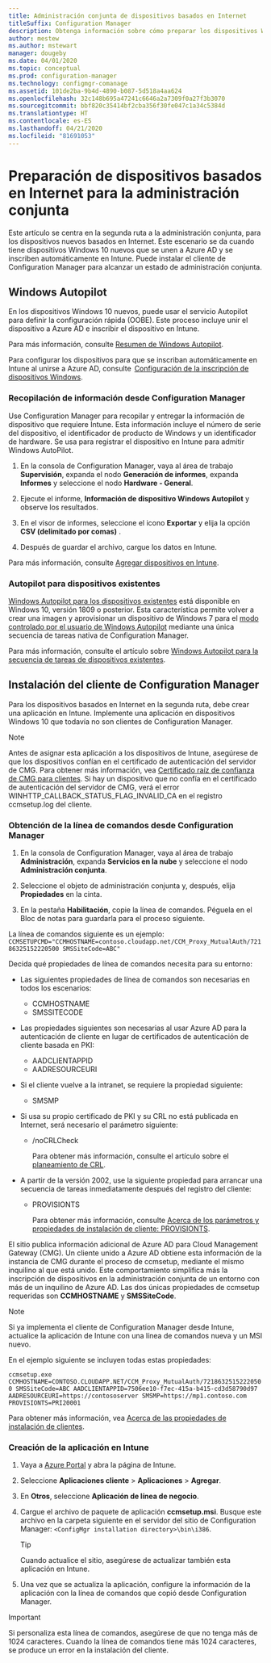 ```yaml
---
title: Administración conjunta de dispositivos basados en Internet
titleSuffix: Configuration Manager
description: Obtenga información sobre cómo preparar los dispositivos Windows 10 basados en Internet para la administración conjunta.
author: mestew
ms.author: mstewart
manager: dougeby
ms.date: 04/01/2020
ms.topic: conceptual
ms.prod: configuration-manager
ms.technology: configmgr-comanage
ms.assetid: 101de2ba-9b4d-4890-b087-5d518a4aa624
ms.openlocfilehash: 32c148b695a47241c6646a2a7309f0a27f3b3070
ms.sourcegitcommit: bbf820c35414bf2cba356f30fe047c1a34c5384d
ms.translationtype: HT
ms.contentlocale: es-ES
ms.lasthandoff: 04/21/2020
ms.locfileid: "81691053"
---
```

# <a name="how-to-prepare-internet-based-devices-for-co-management"></a>Preparación de dispositivos basados en Internet para la administración conjunta

Este artículo se centra en la segunda ruta a la administración conjunta, para los dispositivos nuevos basados en Internet. Este escenario se da cuando tiene dispositivos Windows 10 nuevos que se unen a Azure AD y se inscriben automáticamente en Intune. Puede instalar el cliente de Configuration Manager para alcanzar un estado de administración conjunta.  

## <a name="windows-autopilot"></a>Windows Autopilot

En los dispositivos Windows 10 nuevos, puede usar el servicio Autopilot para definir la configuración rápida (OOBE). Este proceso incluye unir el dispositivo a Azure AD e inscribir el dispositivo en Intune.  

Para más información, consulte [Resumen de Windows Autopilot](https://docs.microsoft.com/windows/deployment/windows-autopilot/windows-autopilot).

Para configurar los dispositivos para que se inscriban automáticamente en Intune al unirse a Azure AD, consulte  [Configuración de la inscripción de dispositivos Windows](https://docs.microsoft.com/intune/windows-enroll).  

### <a name="gather-information-from-configuration-manager"></a>Recopilación de información desde Configuration Manager

Use Configuration Manager para recopilar y entregar la información de dispositivo que requiere Intune. Esta información incluye el número de serie del dispositivo, el identificador de producto de Windows y un identificador de hardware. Se usa para registrar el dispositivo en Intune para admitir Windows AutoPilot.

1. En la consola de Configuration Manager, vaya al área de trabajo **Supervisión**, expanda el nodo **Generación de informes**, expanda **Informes** y seleccione el nodo **Hardware - General**.  

2. Ejecute el informe, **Información de dispositivo Windows Autopilot** y observe los resultados.  

3. En el visor de informes, seleccione el icono **Exportar** y elija la opción **CSV (delimitado por comas)** .  

4. Después de guardar el archivo, cargue los datos en Intune.  

Para más información, consulte [Agregar dispositivos en Intune](https://docs.microsoft.com/intune/enrollment-autopilot#add-devices).

### <a name="autopilot-for-existing-devices"></a>Autopilot para dispositivos existentes
<!--1358333-->

[Windows Autopilot para los dispositivos existentes](https://techcommunity.microsoft.com/t5/Windows-IT-Pro-Blog/New-Windows-Autopilot-capabilities-and-expanded-partner-support/ba-p/260430) está disponible en Windows 10, versión 1809 o posterior. Esta característica permite volver a crear una imagen y aprovisionar un dispositivo de Windows 7 para el [modo controlado por el usuario de Windows Autopilot](https://docs.microsoft.com/windows/deployment/windows-autopilot/user-driven) mediante una única secuencia de tareas nativa de Configuration Manager.

Para más información, consulte el artículo sobre [Windows Autopilot para la secuencia de tareas de dispositivos existentes](../osd/deploy-use/windows-autopilot-for-existing-devices.md).

## <a name="install-the-configuration-manager-client"></a>Instalación del cliente de Configuration Manager

Para los dispositivos basados en Internet en la segunda ruta, debe crear una aplicación en Intune. Implemente una aplicación en dispositivos Windows 10 que todavía no son clientes de Configuration Manager.

> [!NOTE]
> Antes de asignar esta aplicación a los dispositivos de Intune, asegúrese de que los dispositivos confían en el certificado de autenticación del servidor de CMG. Para obtener más información, vea [Certificado raíz de confianza de CMG para clientes](../core/clients/manage/cmg/certificates-for-cloud-management-gateway.md#bkmk_cmgroot). Si hay un dispositivo que no confía en el certificado de autenticación del servidor de CMG, verá el error WINHTTP_CALLBACK_STATUS_FLAG_INVALID_CA en el registro ccmsetup.log del cliente.

### <a name="get-the-command-line-from-configuration-manager"></a>Obtención de la línea de comandos desde Configuration Manager

1. En la consola de Configuration Manager, vaya al área de trabajo **Administración**, expanda **Servicios en la nube** y seleccione el nodo **Administración conjunta**.  

2. Seleccione el objeto de administración conjunta y, después, elija **Propiedades** en la cinta.  

3. En la pestaña **Habilitación**, copie la línea de comandos. Péguela en el Bloc de notas para guardarla para el proceso siguiente.  

La línea de comandos siguiente es un ejemplo: `CCMSETUPCMD="CCMHOSTNAME=contoso.cloudapp.net/CCM_Proxy_MutualAuth/72186325152220500 SMSSiteCode=ABC"`

<!--1358215-->
Decida qué propiedades de línea de comandos necesita para su entorno:  

- Las siguientes propiedades de línea de comandos son necesarias en todos los escenarios:  
  - CCMHOSTNAME  
  - SMSSITECODE  

- Las propiedades siguientes son necesarias al usar Azure AD para la autenticación de cliente en lugar de certificados de autenticación de cliente basada en PKI:  
  - AADCLIENTAPPID  
  - AADRESOURCEURI  

- Si el cliente vuelve a la intranet, se requiere la propiedad siguiente:  
  - SMSMP  

- Si usa su propio certificado de PKI y su CRL no está publicada en Internet, será necesario el parámetro siguiente:  
  - /noCRLCheck  

    Para obtener más información, consulte el artículo sobre el [planeamiento de CRL](../core/plan-design/security/plan-for-security.md#BKMK_PlanningForCRLs).

- A partir de la versión 2002, use la siguiente propiedad para arrancar una secuencia de tareas inmediatamente después del registro del cliente:
  - PROVISIONTS

    Para obtener más información, consulte [Acerca de los parámetros y propiedades de instalación de cliente: PROVISIONTS](../core/clients/deploy/about-client-installation-properties.md#provisionts).

El sitio publica información adicional de Azure AD para Cloud Management Gateway (CMG). Un cliente unido a Azure AD obtiene esta información de la instancia de CMG durante el proceso de ccmsetup, mediante el mismo inquilino al que está unido. Este comportamiento simplifica más la inscripción de dispositivos en la administración conjunta de un entorno con más de un inquilino de Azure AD. Las dos únicas propiedades de ccmsetup requeridas son **CCMHOSTNAME** y **SMSSiteCode**.<!--3607731-->

> [!NOTE]
> Si ya implementa el cliente de Configuration Manager desde Intune, actualice la aplicación de Intune con una línea de comandos nueva y un MSI nuevo. <!-- SCCMDocs-pr issue 3084 -->

En el ejemplo siguiente se incluyen todas estas propiedades:

`ccmsetup.exe CCMHOSTNAME=CONTOSO.CLOUDAPP.NET/CCM_Proxy_MutualAuth/72186325152220500 SMSSiteCode=ABC AADCLIENTAPPID=7506ee10-f7ec-415a-b415-cd3d58790d97 AADRESOURCEURI=https://contososerver SMSMP=https://mp1.contoso.com PROVISIONTS=PRI20001`

Para obtener más información, vea [Acerca de las propiedades de instalación de clientes](../core/clients/deploy/about-client-installation-properties.md).

### <a name="create-the-app-in-intune"></a>Creación de la aplicación en Intune

1. Vaya a [Azure Portal](https://portal.azure.com) y abra la página de Intune.  

2. Seleccione **Aplicaciones cliente** > **Aplicaciones** > **Agregar**.  

3. En **Otros**, seleccione **Aplicación de línea de negocio**.  

4. Cargue el archivo de paquete de aplicación **ccmsetup.msi**. Busque este archivo en la carpeta siguiente en el servidor del sitio de Configuration Manager: `<ConfigMgr installation directory>\bin\i386`.  

    > [!Tip]  
    > Cuando actualice el sitio, asegúrese de actualizar también esta aplicación en Intune.  

5. Una vez que se actualiza la aplicación, configure la información de la aplicación con la línea de comandos que copió desde Configuration Manager.  

> [!IMPORTANT]
> Si personaliza esta línea de comandos, asegúrese de que no tenga más de 1024 caracteres. Cuando la línea de comandos tiene más 1024 caracteres, se produce un error en la instalación del cliente.

